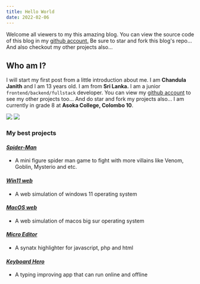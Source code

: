 ```yaml
---
title: Hello World
date: 2022-02-06
---
```


Welcome all viewers to my this amazing blog. You can view the source code of this blog in my [github account.](https://github.com/RedEdge967/RedBlog)
Be sure to star and fork this blog's repo... And also checkout my other projects also...

## Who am I?
I will start my first post from a little introduction about me. I am **Chandula Janith** and I am 13 years old. I am from **Sri Lanka.**
I am a junior `frontend/backend/fullstack` developer. You can view my [github account](https://github.com/RedEdge967) to see my other projects too...
And do star and fork my projects also... I am currently in grade 8 at **Asoka College, Colombo 10**.

![](https://img.shields.io/github/followers/RedEdge967?style=social) ![](https://img.shields.io/github/stars/RedEdge967?style=social)

### My best projects
#### [*Spider-Man*](https://github.com/RedEdge967/Spider-Man)
- A mini figure spider man game to fight with more villains like Venom, Goblin, Mysterio and etc.
#### [*Win11 web*](https://github.com/RedEdge967/win11-web)
- A web simulation of windows 11 operating system
#### [*MacOS web*](https://github.com/RedEdge967/MacOS-CSS)
- A web simulation of macos big sur operating system
#### [*Micro Editor*](https://github.com/RedEdge967/micro-code-editor)
- A synatx highlighter for javascript, php and html
#### [*Keyboard Hero*](https://github.com/RedEdge967/Keyboard-Hero)
- A typing improving app that can run online and offline
